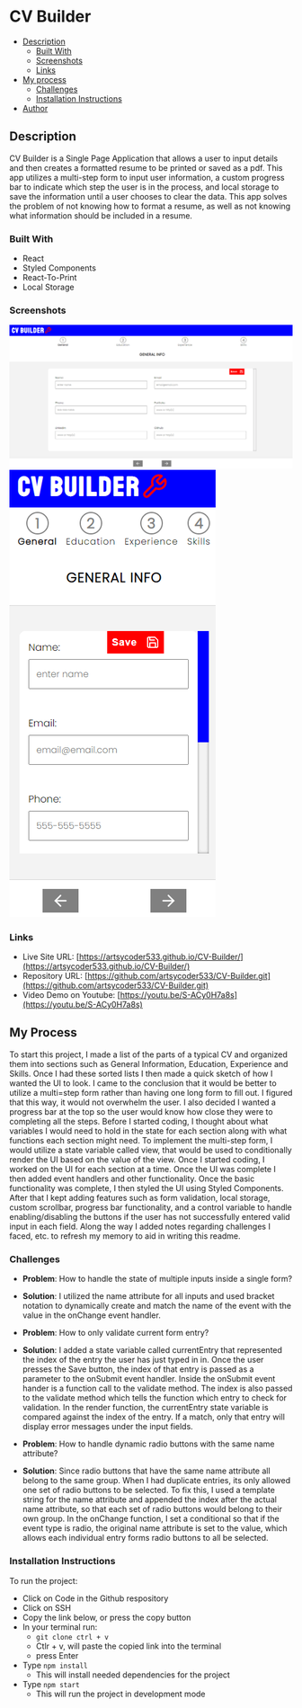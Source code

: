 # CV Builder

- [Description](#description)
  - [Built With](#built-with)
  - [Screenshots](#screenshots)
  - [Links](#links)
- [My process](#my-process)
  - [Challenges](#challenges)
  - [Installation Instructions](#installation-instructions)
- [Author](#author)

## Description

CV Builder is a Single Page Application that allows a user to input details and then creates a formatted resume to be printed or saved as a pdf.  This app utilizes a multi-step form to input user information, a custom progress bar to indicate which step the user is in the process, and local storage to save the information until a user chooses to clear the data. This app solves the problem of not knowing how to format a resume, as well as not knowing what information should be included in a resume.

### Built With
- React
- Styled Components
- React-To-Print
- Local Storage

### Screenshots

![Desktop Screenshot](desktop.png)
![Mobile Screenshot](mobile.png)

### Links

- Live Site URL: [https://artsycoder533.github.io/CV-Builder/](https://artsycoder533.github.io/CV-Builder/)
- Repository URL: [https://github.com/artsycoder533/CV-Builder.git](https://github.com/artsycoder533/CV-Builder.git)
- Video Demo on Youtube: [https://youtu.be/S-ACy0H7a8s](https://youtu.be/S-ACy0H7a8s)

## My Process

To start this project, I made a list of the parts of a typical CV and organized them into sections such as General Information, Education, Experience and Skills.  Once I had these sorted lists I then made a quick sketch of how I wanted the UI to look.  I came to the conclusion that it would be better to utilize a multi=step form rather than having one long form to fill out.  I figured that this way, it would not overwhelm the user.  I also decided I wanted a progress bar at the top so the user would know how close they were to completing all the steps.  Before I started coding, I thought about what variables I would need to hold in the state for each section along with what functions each section might need.  To implement the multi-step form, I would utilize a state variable called view, that would be used to conditionally render the UI based on the value of the view.  Once I started coding, I worked on the UI for each section at a time.  Once the UI was complete I then added event handlers and other functionality.  Once the basic functionality was complete, I then styled the UI using Styled Components.  After that I kept adding features such as form validation, local storage, custom scrollbar, progress bar functionality, and a control variable to handle enabling/disabling the buttons if the user has not successfully entered valid input in each field.  Along the way I added notes regarding challenges I faced, etc. to refresh my memory to aid in writing this readme.

### Challenges 

- **Problem**: How to handle the state of multiple inputs inside a single form?
- **Solution**:  I utilized the name attribute for all inputs and used bracket notation to dynamically create and match the name of the event with the value in the onChange event handler.

- **Problem**: How to only validate current form entry?
- **Solution**:  I added a state variable called currentEntry that represented the index of the entry the user has just typed in in.  Once the user presses the Save button, the index of that entry is passed as a parameter to the onSubmit event handler.  Inside the onSubmit event hander is a function call to the validate method.  The index is also passed to the validate method which tells the function which entry to check for validation.  In the render function, the currentEntry state variable is compared against the index of the entry.  If a match, only that entry will display error messages under the input fields.

- **Problem**:  How to handle dynamic radio buttons with the same name attribute?
- **Solution**:  Since radio buttons that have the same name attribute all belong to the same group.  When I had duplicate entries, its only allowed one set of radio buttons to be selected.  To fix this, I used a template string for the name attribute and appended the index after the actual name attribute, so that each set of radio buttons would belong to their own group.  In the onChange function, I set a conditional so that if the event type is radio, the original name attribute is set to the value, which allows each individual entry forms radio buttons to all be selected.


### Installation Instructions
To run the project:

- Click on Code in the Github respository
- Click on SSH
- Copy the link below, or press the copy button
- In your terminal run:
    - `git clone ctrl + v`
    - Ctlr + v, will paste the copied link into the terminal
    - press Enter
- Type `npm install` 
    - This will install needed dependencies for the project
- Type `npm start `
    - This will run the project in development mode



